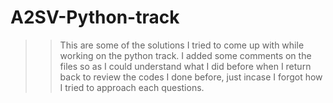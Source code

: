 # A2SV-Python-track

>> This are some of the solutions I tried to come up with while working on the python track. I added some comments on the files so as I could understand what I did before when I return back to review the codes I done before, just incase I forgot how I tried to approach each questions.
